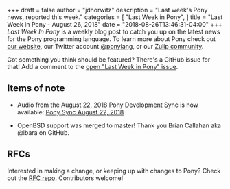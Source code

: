 +++
draft = false
author = "jdhorwitz"
description = "Last week's Pony news, reported this week."
categories = [
    "Last Week in Pony",
]
title = "Last Week in Pony - August 26, 2018"
date = "2018-08-26T13:46:31-04:00"
+++
_Last Week In Pony_ is a weekly blog post to catch you up on the latest news for the Pony programming language. To learn more about Pony check out [our website](https://ponylang.io), our Twitter account [@ponylang](https://twitter.com/ponylang), or our [Zulip community](https://ponylang.zulipchat.com).

Got something you think should be featured? There's a GitHub issue for that! Add a comment to the [open "Last Week in Pony" issue](https://github.com/ponylang/ponylang.github.io/issues?q=is%3Aissue+is%3Aopen+label%3Alast-week-in-pony).
<!--more-->


## Items of note

- Audio from the August 22, 2018 Pony Development Sync is now available: [Pony Sync August 22, 2018](https://pony.groups.io/g/dev/files/Pony%20Sync/2018_08_22)

- OpenBSD support was merged to master! Thank you Brian Callahan aka @ibara on GitHub.

## RFCs

Interested in making a change, or keeping up with changes to Pony? Check out the [RFC repo](https://github.com/ponylang/rfcs). Contributors welcome!
